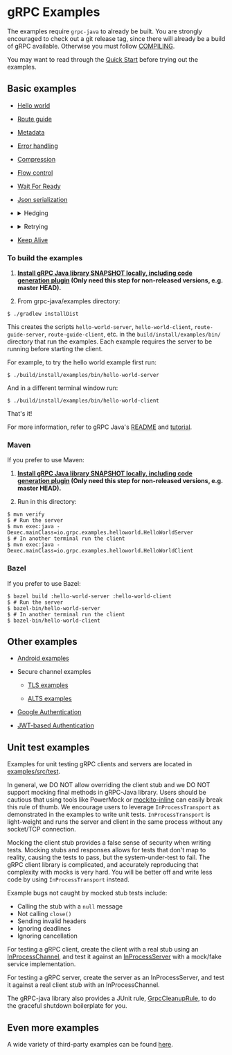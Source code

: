gRPC Examples
==============================================

The examples require `grpc-java` to already be built. You are strongly encouraged
to check out a git release tag, since there will already be a build of gRPC
available. Otherwise you must follow [COMPILING](../COMPILING.md).

You may want to read through the
[Quick Start](https://grpc.io/docs/languages/java/quickstart)
before trying out the examples.

## Basic examples

- [Hello world](src/main/java/io/grpc/examples/helloworld)

- [Route guide](src/main/java/io/grpc/examples/routeguide)

- [Metadata](src/main/java/io/grpc/examples/header)

- [Error handling](src/main/java/io/grpc/examples/errorhandling)

- [Compression](src/main/java/io/grpc/examples/experimental)

- [Flow control](src/main/java/io/grpc/examples/manualflowcontrol)

- [Wait For Ready](src/main/java/io/grpc/examples/waitforready)

- [Json serialization](src/main/java/io/grpc/examples/advanced)

- <details>
  <summary>Hedging</summary>

  The [hedging example](src/main/java/io/grpc/examples/hedging) demonstrates that enabling hedging
  can reduce tail latency. (Users should note that enabling hedging may introduce other overhead;
  and in some scenarios, such as when some server resource gets exhausted for a period of time and
  almost every RPC during that time has high latency or fails, hedging may make things worse.
  Setting a throttle in the service config is recommended to protect the server from too many
  inappropriate retry or hedging requests.)

  The server and the client in the example are basically the same as those in the
  [hello world](src/main/java/io/grpc/examples/helloworld) example, except that the server mimics a
  long tail of latency, and the client sends 2000 requests and can turn on and off hedging.

  To mimic the latency, the server randomly delays the RPC handling by 2 seconds at 10% chance, 5
  seconds at 5% chance, and 10 seconds at 1% chance.

  When running the client enabling the following hedging policy

  ```json
        "hedgingPolicy": {
          "maxAttempts": 3,
          "hedgingDelay": "1s"
        }
  ```
  Then the latency summary in the client log is like the following

  ```text
  Total RPCs sent: 2,000. Total RPCs failed: 0
  [Hedging enabled]
  ========================
  50% latency: 0ms
  90% latency: 6ms
  95% latency: 1,003ms
  99% latency: 2,002ms
  99.9% latency: 2,011ms
  Max latency: 5,272ms
  ========================
  ```

  See [the section below](#to-build-the-examples) for how to build and run the example. The
  executables for the server and the client are `hedging-hello-world-server` and
  `hedging-hello-world-client`.

  To disable hedging, set environment variable `DISABLE_HEDGING_IN_HEDGING_EXAMPLE=true` before
  running the client. That produces a latency summary in the client log like the following

  ```text
  Total RPCs sent: 2,000. Total RPCs failed: 0
  [Hedging disabled]
  ========================
  50% latency: 0ms
  90% latency: 2,002ms
  95% latency: 5,002ms
  99% latency: 10,004ms
  99.9% latency: 10,007ms
  Max latency: 10,007ms
  ========================
  ```

</details>

- <details>
  <summary>Retrying</summary>

  The [retrying example](src/main/java/io/grpc/examples/retrying) provides a HelloWorld gRPC client &
  server which demos the effect of client retry policy configured on the [ManagedChannel](
  ../api/src/main/java/io/grpc/ManagedChannel.java) via [gRPC ServiceConfig](
  https://github.com/grpc/grpc/blob/master/doc/service_config.md). Retry policy implementation &
  configuration details are outlined in the [proposal](https://github.com/grpc/proposal/blob/master/A6-client-retries.md).

  This retrying example is very similar to the [hedging example](src/main/java/io/grpc/examples/hedging) in its setup.
  The [RetryingHelloWorldServer](src/main/java/io/grpc/examples/retrying/RetryingHelloWorldServer.java) responds with
  a status UNAVAILABLE error response to a specified percentage of requests to simulate server resource exhaustion and
  general flakiness. The [RetryingHelloWorldClient](src/main/java/io/grpc/examples/retrying/RetryingHelloWorldClient.java) makes
  a number of sequential requests to the server, several of which will be retried depending on the configured policy in
  [retrying_service_config.json](src/main/resources/io/grpc/examples/retrying/retrying_service_config.json). Although
  the requests are blocking unary calls for simplicity, these could easily be changed to future unary calls in order to
  test the result of request concurrency with retry policy enabled.

  One can experiment with the [RetryingHelloWorldServer](src/main/java/io/grpc/examples/retrying/RetryingHelloWorldServer.java)
  failure conditions to simulate server throttling, as well as alter policy values in the [retrying_service_config.json](
  src/main/resources/io/grpc/examples/retrying/retrying_service_config.json) to see their effects. To disable retrying
  entirely, set environment variable `DISABLE_RETRYING_IN_RETRYING_EXAMPLE=true` before running the client.
  Disabling the retry policy should produce many more failed gRPC calls as seen in the output log.

  See [the section below](#to-build-the-examples) for how to build and run the example. The
  executables for the server and the client are `retrying-hello-world-server` and
  `retrying-hello-world-client`.

</details>

- [Keep Alive](src/main/java/io/grpc/examples/keepalive)

### <a name="to-build-the-examples"></a> To build the examples

1. **[Install gRPC Java library SNAPSHOT locally, including code generation plugin](../COMPILING.md) (Only need this step for non-released versions, e.g. master HEAD).**

2. From grpc-java/examples directory:
```
$ ./gradlew installDist
```

This creates the scripts `hello-world-server`, `hello-world-client`,
`route-guide-server`, `route-guide-client`, etc. in the
`build/install/examples/bin/` directory that run the examples. Each
example requires the server to be running before starting the client.

For example, to try the hello world example first run:

```
$ ./build/install/examples/bin/hello-world-server
```

And in a different terminal window run:

```
$ ./build/install/examples/bin/hello-world-client
```

That's it!

For more information, refer to gRPC Java's [README](../README.md) and
[tutorial](https://grpc.io/docs/languages/java/basics).

### Maven

If you prefer to use Maven:
1. **[Install gRPC Java library SNAPSHOT locally, including code generation plugin](../COMPILING.md) (Only need this step for non-released versions, e.g. master HEAD).**

2. Run in this directory:
```
$ mvn verify
$ # Run the server
$ mvn exec:java -Dexec.mainClass=io.grpc.examples.helloworld.HelloWorldServer
$ # In another terminal run the client
$ mvn exec:java -Dexec.mainClass=io.grpc.examples.helloworld.HelloWorldClient
```

### Bazel

If you prefer to use Bazel:
```
$ bazel build :hello-world-server :hello-world-client
$ # Run the server
$ bazel-bin/hello-world-server
$ # In another terminal run the client
$ bazel-bin/hello-world-client
```

## Other examples

- [Android examples](android)

- Secure channel examples

  + [TLS examples](example-tls)

  + [ALTS examples](example-alts)

- [Google Authentication](example-gauth)

- [JWT-based Authentication](example-jwt-auth)

## Unit test examples

Examples for unit testing gRPC clients and servers are located in [examples/src/test](src/test).

In general, we DO NOT allow overriding the client stub and we DO NOT support mocking final methods
in gRPC-Java library. Users should be cautious that using tools like PowerMock or
[mockito-inline](https://search.maven.org/search?q=g:org.mockito%20a:mockito-inline) can easily
break this rule of thumb. We encourage users to leverage `InProcessTransport` as demonstrated in the
examples to write unit tests. `InProcessTransport` is light-weight and runs the server
and client in the same process without any socket/TCP connection.

Mocking the client stub provides a false sense of security when writing tests. Mocking stubs and responses
allows for tests that don't map to reality, causing the tests to pass, but the system-under-test to fail.
The gRPC client library is complicated, and accurately reproducing that complexity with mocks is very hard.
You will be better off and write less code by using `InProcessTransport` instead.

Example bugs not caught by mocked stub tests include:

* Calling the stub with a `null` message
* Not calling `close()`
* Sending invalid headers
* Ignoring deadlines
* Ignoring cancellation

For testing a gRPC client, create the client with a real stub
using an
[InProcessChannel](../core/src/main/java/io/grpc/inprocess/InProcessChannelBuilder.java),
and test it against an
[InProcessServer](../core/src/main/java/io/grpc/inprocess/InProcessServerBuilder.java)
with a mock/fake service implementation.

For testing a gRPC server, create the server as an InProcessServer,
and test it against a real client stub with an InProcessChannel.

The gRPC-java library also provides a JUnit rule,
[GrpcCleanupRule](../testing/src/main/java/io/grpc/testing/GrpcCleanupRule.java), to do the graceful
shutdown boilerplate for you.

## Even more examples

A wide variety of third-party examples can be found [here](https://github.com/saturnism/grpc-java-by-example).
